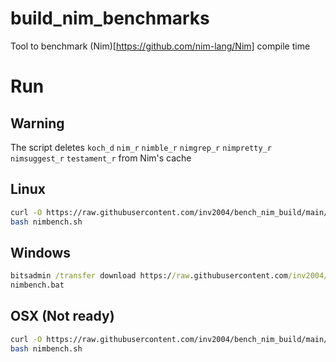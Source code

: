 # build_nim_benchmarks

Tool to benchmark (Nim)[https://github.com/nim-lang/Nim] compile time

# Run

## Warning
The script deletes `koch_d` `nim_r` `nimble_r` `nimgrep_r` `nimpretty_r` `nimsuggest_r` `testament_r` from Nim's cache

## Linux
```bash
curl -O https://raw.githubusercontent.com/inv2004/bench_nim_build/main/nimbench.sh
bash nimbench.sh
```

## Windows
```cmd
bitsadmin /transfer download https://raw.githubusercontent.com/inv2004/bench_nim_build/main/nimbench.bat "%cd%\nimbench.bat"
nimbench.bat
```

## OSX (Not ready)
```bash
curl -O https://raw.githubusercontent.com/inv2004/bench_nim_build/main/nimbench.sh
bash nimbench.sh
```
